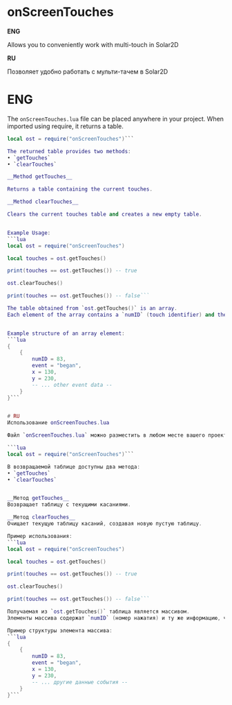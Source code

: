 # onScreenTouches
__ENG__

Allows you to conveniently work with multi-touch in Solar2D

__RU__

Позволяет удобно работать с мульти-тачем в Solar2D

# ENG
The `onScreenTouches.lua` file can be placed anywhere in your project. When imported using require, it returns a table.

```lua
local ost = require("onScreenTouches")```

The returned table provides two methods:
• `getTouches`
• `clearTouches`

__Method getTouches__

Returns a table containing the current touches.

__Method clearTouches__

Clears the current touches table and creates a new empty table.


Example Usage:
```lua
local ost = require("onScreenTouches")

local touches = ost.getTouches()

print(touches == ost.getTouches()) -- true

ost.clearTouches()

print(touches == ost.getTouches()) -- false```

The table obtained from `ost.getTouches()` is an array.
Each element of the array contains a `numID` (touch identifier) and the same data as the event table in the touch listener.


Example structure of an array element:
```lua
{
    {
        numID = 83,
        event = "began",
        x = 130,
        y = 230,
        -- ... other event data --
    }
}```


# RU
Использование onScreenTouches.lua

Файл `onScreenTouches.lua` можно разместить в любом месте вашего проекта. При подключении через require он возвращает таблицу.

```lua
local ost = require("onScreenTouches")```

В возвращаемой таблице доступны два метода:
• `getTouches`
• `clearTouches`


__Метод getTouches__
Возвращает таблицу с текущими касаниями.

__Метод clearTouches__
Очищает текущую таблицу касаний, создавая новую пустую таблицу.

Пример использования:
```lua
local ost = require("onScreenTouches")

local touches = ost.getTouches()

print(touches == ost.getTouches()) -- true

ost.clearTouches()

print(touches == ost.getTouches()) -- false```

Получаемая из `ost.getTouches()` таблица является массивом.
Элементы массива содержат `numID` (номер нажатия) и ту же информацию, что и таблица события в слушателе touch.

Пример структуры элемента массива:
```lua
{
    {
        numID = 83,
        event = "began",
        x = 130,
        y = 230,
        -- ... другие данные события --
    }
}```
